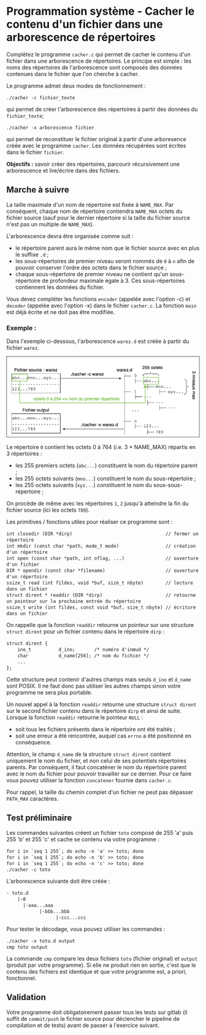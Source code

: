 # Programmation système - Cacher le contenu d'un fichier dans une arborescence de répertoires

Complétez le programme `cacher.c` qui permet de cacher le contenu d'un fichier dans une arborescence de répertoires.
Le principe est simple : les noms des répertoires de l'arborescence sont composés des données contenues dans le fichier que l'on cherche à cacher.

Le programme admet deux modes de fonctionnement :

    ./cacher -c fichier_texte

qui permet de créer l'arborescence des répertoires à partir des données du `fichier_texte`;

    ./cacher -x arborescence fichier

qui permet de reconstituer le fichier original à partir d'une arboresence créée avec le programme `cacher`.
Les données récupérées sont écrites dans le fichier `fichier`.

**Objectifs :** savoir créer des répertoires, parcourir récursivement une arborescence et lire/écrire dans des fichiers.

## Marche à suivre

La taille maximale d'un nom de répertoire est fixée à `NAME_MAX`.
Par conséquent, chaque nom de répertoire contiendra `NAME_MAX` octets du fichier source (sauf pour le dernier répertoire si la taille du fichier source n'est pas un multiple de `NAME_MAX`).

L'arborescence devra être organisée comme suit :
- le répertoire parent aura le même nom que le fichier source avec en plus le suffixe `.d` ;
- les sous-répertoires de premier niveau seront nommés de `0` à `n` afin de pouvoir conserver l'ordre des octets dans le fichier source ;
- chaque sous-répertoire de premier niveau ne contient qu'un sous-répertoire de profondeur maximale égale à 3. Ces sous-répertoires contiennent les données du fichier.

Vous devez compléter les fonctions `encoder` (appelée avec l'option -c) et `decoder` (appelée avec l'option -x) dans le fichier `cacher.c`.
La fonction `main` est déjà écrite et ne doit pas être modifiée. 

### Exemple :

Dans l'exemple ci-dessous, l'arborescence `warez.d` est créée à partir du fichier `warez`.

![exemple](exemple.png)

Le répertoire `0` contient les octets 0 à 764 (i.e. 3 * NAME_MAX) répartis en 3 répertoires :
- les 255 premiers octets (`abc...`) constituent le nom du répertoire parent ;
- les 255 octets suivants (`mno...`) constituent le nom du sous-répertoire ;
- les 255 octets suivants (`xyz...`) constituent le nom du sous-sous-répertoire ;

On procède de même avec les répertoires `1`, `2` jusqu'à atteindre la fin du fichier source (ici les octets `789`).

Les primitives / fonctions utiles pour réaliser ce programme sont :

    int closedir (DIR *dirp)                                  // fermer un répertoire
    int mkdir (const char *path, mode_t mode)                 // création d'un répertoire
    int open (const char *path, int oflag, ...)               // ouverture d'un fichier
    DIR * opendir (const char *filename)                      // ouverture d'un répertoire
    ssize_t read (int fildes, void *buf, size_t nbyte)        // lecture dans un fichier
    struct dirent * readdir (DIR *dirp)                       // retourne un pointeur sur la prochaine entrée du répertoire
    ssize_t write (int fildes, const void *buf, size_t nbyte) // écriture dans un fichier

On rappelle que la fonction `readdir` retourne un pointeur sur une structure `struct dirent` pour un fichier contenu dans le répertoire `dirp` :

    struct dirent {
        ino_t          d_ino;       /* numéro d'inœud */
        char           d_name[256]; /* nom du fichier */
        ...
    };

Cette structure peut contenir d'autres champs mais seuls `d_ino` et `d_name` sont POSIX.
Il ne faut donc pas utiliser les autres champs sinon votre programme ne sera plus portable.

Un nouvel appel à la fonction `readdir` retourne une structure `struct dirent` sur le second fichier contenu dans le répertoire `dirp` et ainsi de suite.
Lorsque la fonction `readdir` retourne le pointeur `NULL` :
- soit tous les fichiers présents dans le répertoire ont été traités ;
- soit une erreur a été rencontrée, auquel cas `errno` a été positionné en conséquence.


Attention, le champ `d_name` de la structure `struct dirent` contient uniquement le nom du fichier, et non celui de ses potentiels répertoires parents.
Par conséquent, il faut concaténer le nom du répertoire parent avec le nom du fichier pour pouvoir travailler sur ce dernier.
Pour ce faire vous pouvez utiliser la fonction `concatener` fournie dans `cacher.c`.

Pour rappel, la taille du chemin complet d'un fichier ne peut pas dépasser `PATH_MAX` caractères.

## Test préliminaire

Les commandes suivantes créent un fichier `toto` composé de 255 'a' puis 255 'b' et 255 'c' et cache se contenu via votre programme :

    for i in `seq 1 255`; do echo -n 'a' >> toto; done
    for i in `seq 1 255`; do echo -n 'b' >> toto; done
    for i in `seq 1 255`; do echo -n 'c' >> toto; done
    ./cacher -c toto

L'arborescence suivante doit être créée :

    - toto.d
        |-0
          |-aaa...aaa
                |-bbb...bbb
                      |-ccc...ccc

Pour tester le décodage, vous pouvez utiliser les commandes :

    ./cacher -x toto.d output
    cmp toto output

La commande `cmp` compare les deux fichiers `toto` (fichier original) et `output` (produit par votre programme).
Si elle ne produit rien en sortie, c'est que le contenu des fichiers est identique et que votre programme est, a priori, fonctionnel.

## Validation
 
Votre programme doit obligatoirement passer tous les tests sur gitlab (il suffit de `commit/push` le fichier source pour déclencher le pipeline de compilation et de tests) avant de passer à l'exercice suivant.
